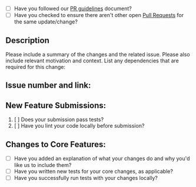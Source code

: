 - [ ] Have you followed our [PR guidelines](https://bcg-x-official.github.io/artkit/contributor_guide/how_to_contribute.html#pull-request-pr-guidelines) document?
- [ ] Have you checked to ensure there aren't other open [Pull Requests](https://github.com/BCG-X-Official/artkit/pulls) for the same update/change?

## Description

Please include a summary of the changes and the related issue. Please also include relevant motivation and context. List any dependencies that are required for this change:

## Issue number and link:

## New Feature Submissions:

1. [ ] Does your submission pass tests?
2. [ ] Have you lint your code locally before submission?

## Changes to Core Features:

- [ ] Have you added an explanation of what your changes do and why you'd like us to include them?
- [ ] Have you written new tests for your core changes, as applicable?
- [ ] Have you successfully run tests with your changes locally?
